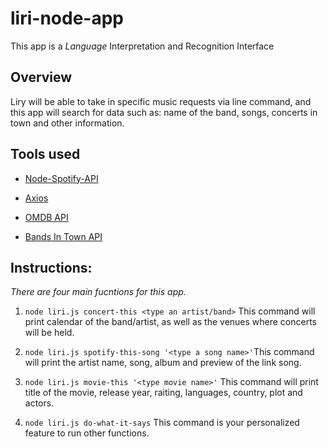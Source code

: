 # liri-node-app

This app is a _Language_ Interpretation and Recognition Interface

## Overview

Liry will be able to take in specific music requests via line command, and this app will search for data such as: name of the band, songs, concerts in town and other information.

## Tools used

- [Node-Spotify-API]()

- [Axios]()

- [OMDB API]()
- [Bands In Town API]()

## Instructions:

_There are four main fucntions for this app._

1.  `node liri.js concert-this <type an artist/band>`
    This command will print calendar of the band/artist, as well as the venues where concerts will be held.

2.  `node liri.js spotify-this-song '<type a song name>'`This command will print the artist name, song, album and preview of the link song.

3.  `node liri.js movie-this '<type movie name>'`
    This command will print title of the movie, release year, raiting, languages, country, plot and actors.

4.  `node liri.js do-what-it-says`
    This command is your personalized feature to run other functions.
    
    
